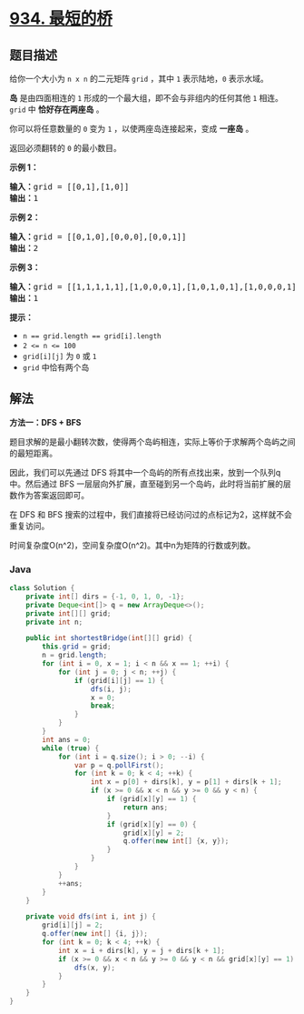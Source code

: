 # [934. 最短的桥](https://leetcode.cn/problems/shortest-bridge)

## 题目描述

<p>给你一个大小为 <code>n x n</code> 的二元矩阵 <code>grid</code> ，其中 <code>1</code> 表示陆地，<code>0</code> 表示水域。</p>

<p><strong>岛</strong> 是由四面相连的 <code>1</code> 形成的一个最大组，即不会与非组内的任何其他 <code>1</code> 相连。<code>grid</code> 中 <strong>恰好存在两座岛</strong> 。</p>

<div class="original__bRMd">
<div>
<p>你可以将任意数量的 <code>0</code> 变为 <code>1</code> ，以使两座岛连接起来，变成 <strong>一座岛</strong> 。</p>

<p>返回必须翻转的 <code>0</code> 的最小数目。</p>
</div>
</div>

<p><strong>示例 1：</strong></p>

<pre>
<strong>输入：</strong>grid = [[0,1],[1,0]]
<strong>输出：</strong>1
</pre>

<p><strong>示例 2：</strong></p>

<pre>
<strong>输入：</strong>grid = [[0,1,0],[0,0,0],[0,0,1]]
<strong>输出：</strong>2
</pre>

<p><strong>示例 3：</strong></p>

<pre>
<strong>输入：</strong>grid = [[1,1,1,1,1],[1,0,0,0,1],[1,0,1,0,1],[1,0,0,0,1],[1,1,1,1,1]]
<strong>输出：</strong>1
</pre>

<p><strong>提示：</strong></p>

<ul>
	<li><code>n == grid.length == grid[i].length</code></li>
	<li><code>2 &lt;= n &lt;= 100</code></li>
	<li><code>grid[i][j]</code> 为 <code>0</code> 或 <code>1</code></li>
	<li><code>grid</code> 中恰有两个岛</li>
</ul>

## 解法

**方法一：DFS + BFS**

题目求解的是最小翻转次数，使得两个岛屿相连，实际上等价于求解两个岛屿之间的最短距离。

因此，我们可以先通过 DFS 将其中一个岛屿的所有点找出来，放到一个队列q中。然后通过 BFS 一层层向外扩展，直至碰到另一个岛屿，此时将当前扩展的层数作为答案返回即可。

在 DFS 和 BFS 搜索的过程中，我们直接将已经访问过的点标记为2，这样就不会重复访问。

时间复杂度O(n^2)，空间复杂度O(n^2)。其中n为矩阵的行数或列数。

### **Java**

```java
class Solution {
    private int[] dirs = {-1, 0, 1, 0, -1};
    private Deque<int[]> q = new ArrayDeque<>();
    private int[][] grid;
    private int n;

    public int shortestBridge(int[][] grid) {
        this.grid = grid;
        n = grid.length;
        for (int i = 0, x = 1; i < n && x == 1; ++i) {
            for (int j = 0; j < n; ++j) {
                if (grid[i][j] == 1) {
                    dfs(i, j);
                    x = 0;
                    break;
                }
            }
        }
        int ans = 0;
        while (true) {
            for (int i = q.size(); i > 0; --i) {
                var p = q.pollFirst();
                for (int k = 0; k < 4; ++k) {
                    int x = p[0] + dirs[k], y = p[1] + dirs[k + 1];
                    if (x >= 0 && x < n && y >= 0 && y < n) {
                        if (grid[x][y] == 1) {
                            return ans;
                        }
                        if (grid[x][y] == 0) {
                            grid[x][y] = 2;
                            q.offer(new int[] {x, y});
                        }
                    }
                }
            }
            ++ans;
        }
    }

    private void dfs(int i, int j) {
        grid[i][j] = 2;
        q.offer(new int[] {i, j});
        for (int k = 0; k < 4; ++k) {
            int x = i + dirs[k], y = j + dirs[k + 1];
            if (x >= 0 && x < n && y >= 0 && y < n && grid[x][y] == 1) {
                dfs(x, y);
            }
        }
    }
}
```
